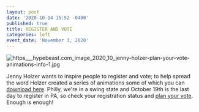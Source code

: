 ```yaml
---
layout: post
date: '2020-10-14 15:52 -0400'
published: true
title: REGISTER AND VOTE
categories: left
event_date: 'November 3, 2020'
---
```

![https___hypebeast.com_image_2020_10_jenny-holzer-plan-your-vote-animations-info-1.jpg]({{site.baseurl}}/assets/img/https___hypebeast.com_image_2020_10_jenny-holzer-plan-your-vote-animations-info-1.jpg)

Jenny Holzer wants to inspire people to register and vote; to help spread the word Holzer created a series of animations some of which you can [download here](https://egnyte.suttoncomms.com/fl/a58QLENKUd#folder-link/). Philly, we're in a swing state and October 19th is the last day to register in PA, so check your registration status and [plan your vote](https://www.youvote.vote/). Enough is enough!

